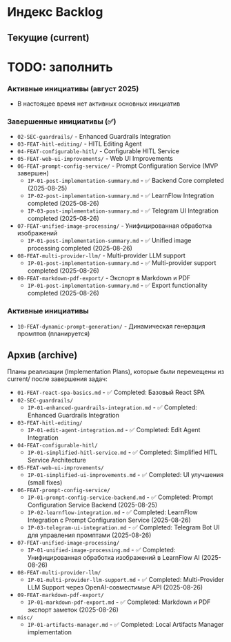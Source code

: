 # Индекс Backlog

## Текущие (current)
# TODO: заполнить

### Активные инициативы (август 2025)
- В настоящее время нет активных основных инициатив

### Завершенные инициативы (✅)
- `02-SEC-guardrails/` - Enhanced Guardrails Integration
- `03-FEAT-hitl-editing/` - HITL Editing Agent
- `04-FEAT-configurable-hitl/` - Configurable HITL Service
- `05-FEAT-web-ui-improvements/` - Web UI Improvements
- `06-FEAT-prompt-config-service/` - Prompt Configuration Service (MVP завершен)
  - `IP-01-post-implementation-summary.md` - ✅ Backend Core completed (2025-08-25)
  - `IP-02-post-implementation-summary.md` - ✅ LearnFlow Integration completed (2025-08-26)
  - `IP-03-post-implementation-summary.md` - ✅ Telegram UI Integration completed (2025-08-26)
- `07-FEAT-unified-image-processing/` - Унифицированная обработка изображений
  - `IP-01-post-implementation-summary.md` - ✅ Unified image processing completed (2025-08-26)
- `08-FEAT-multi-provider-llm/` - Multi-provider LLM support
  - `IP-01-post-implementation-summary.md` - ✅ Multi-provider support completed (2025-08-26)
- `09-FEAT-markdown-pdf-export/` - Экспорт в Markdown и PDF
  - `IP-01-post-implementation-summary.md` - ✅ Export functionality completed (2025-08-26)

### Активные инициативы
- `10-FEAT-dynamic-prompt-generation/` - Динамическая генерация промптов (планируется)

## Архив (archive)
Планы реализации (Implementation Plans), которые были перемещены из current/ после завершения задач:

- `01-FEAT-react-spa-basics.md` - ✅ Completed: Базовый React SPA
- `02-SEC-guardrails/` 
  - `IP-01-enhanced-guardrails-integration.md` - ✅ Completed: Enhanced Guardrails Integration
- `03-FEAT-hitl-editing/`
  - `IP-01-edit-agent-integration.md` - ✅ Completed: Edit Agent Integration
- `04-FEAT-configurable-hitl/`
  - `IP-01-simplified-hitl-service.md` - ✅ Completed: Simplified HITL Service Architecture
- `05-FEAT-web-ui-improvements/`
  - `IP-01-simplified-ui-improvements.md` - ✅ Completed: UI улучшения (small fixes)
- `06-FEAT-prompt-config-service/`
  - `IP-01-prompt-config-service-backend.md` - ✅ Completed: Prompt Configuration Service Backend (2025-08-25)
  - `IP-02-learnflow-integration.md` - ✅ Completed: LearnFlow Integration с Prompt Configuration Service (2025-08-26)
  - `IP-03-telegram-ui-integration.md` - ✅ Completed: Telegram Bot UI для управления промптами (2025-08-26)
- `07-FEAT-unified-image-processing/`
  - `IP-01-unified-image-processing.md` - ✅ Completed: Унифицированная обработка изображений в LearnFlow AI (2025-08-26)
- `08-FEAT-multi-provider-llm/`
  - `IP-01-multi-provider-llm-support.md` - ✅ Completed: Multi-Provider LLM Support через OpenAI-совместимые API (2025-08-26)
- `09-FEAT-markdown-pdf-export/`
  - `IP-01-markdown-pdf-export.md` - ✅ Completed: Markdown и PDF экспорт заметок (2025-08-26)
- `misc/`
  - `IP-01-artifacts-manager.md` - ✅ Completed: Local Artifacts Manager implementation


